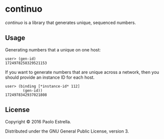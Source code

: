 # continuo

_continuo_ is a library that generates unique, sequenced numbers.

## Usage

Generating numbers that a unique on one host:

```
user> (gen-id)
1724978258329521153
```

If you want to generate numbers that are unique across a network,
then you should provide an instance ID for each host.

```
user> (binding [*instance-id* 112]
        (gen-id))
1724978342937021808
```

## License

Copyright © 2016 Paolo Estrella.

Distributed under the GNU General Public License, version 3.
